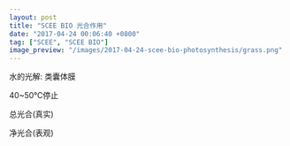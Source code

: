 ```yaml
---
layout: post
title: "SCEE BIO 光合作用"
date: "2017-04-24 00:06:40 +0800"
tag: ["SCEE", "SCEE BIO"]
image_preview: "/images/2017-04-24-scee-bio-photosynthesis/grass.png"
---
```


水的光解: 类囊体膜

40~50℃停止

总光合(真实)

净光合(表观)
